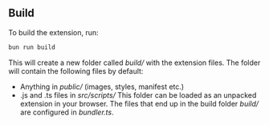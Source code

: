 ## Build

To build the extension, run:
```bash	
bun run build
```
This will create a new folder called _build/_ with the extension files. The folder will contain the following files by default:
- Anything in _public/_ (images, styles, manifest etc.)
- .js and .ts files in _src/scripts/_
This folder can be loaded as an unpacked extension in your browser.
The files that end up in the build folder _build/_ are configured in _bundler.ts_.